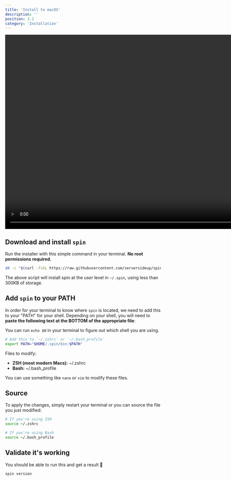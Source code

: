 ```yaml
---
title: 'Install to macOS'
description: ''
position: 3.1
category: 'Installation'
---
```

<video width="1200" height="630" alt="Spin Demo Video" autoplay loop muted controls>
   <source type='video/mp4' src='https://serversideup.net/wp-content/uploads/2022/01/spin-macos-install.mp4'>
</video>

## Download and install `spin`
Run the installer with this simple command in your terminal. **No root permissions required.**

```bash
sh -c "$(curl -fsSL https://raw.githubusercontent.com/serversideup/spin/main/tools/install.sh)"
```

The above script will install spin at the _user_ level in `~/.spin`, using less than 300KB of storage.

## Add `spin` to your PATH
In order for your terminal to know where `spin` is located, we need to add this to your "PATH" for your shell. Depending on your shell, you will need to **paste the following text at the BOTTOM of the appropriate file**:

<alert type="info">

You can run `echo $0` in your terminal to figure out which shell you are using.

</alert>

```bash
# Add this to `~/.zshrc` or `~/.bash_profile`
export PATH="$HOME/.spin/bin:$PATH"
```
Files to modify:
- **ZSH (most modern Macs):** ~/.zshrc
- **Bash:** ~/.bash_profile

You can use something like `nano` or `vim` to modify these files.

## Source 
To apply the changes, simply restart your terminal or you can source the file you just modified:

```bash
# If you're using ZSH
source ~/.zshrc

# If you're using Bash
source ~/.bash_profile
```

## Validate it's working
You should be able to run this and get a result 🥳
```bash
spin version
```